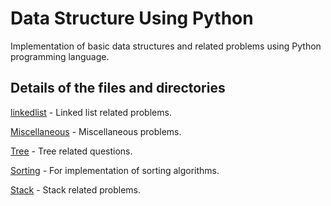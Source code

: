 # Data Structure Using Python

Implementation of basic data structures and related problems using Python programming language.

## Details of the files and directories

[linkedlist](https://github.com/anildyk/Data-Structure-Using-Python/tree/master/linkedlist) - Linked list related problems.

[Miscellaneous](https://github.com/anildyk/Data-Structure-Using-Python/tree/master/Miscellaneous) - Miscellaneous problems.

[Tree](https://github.com/anildyk/Data-Structure-Using-Python/tree/master/Tree) - Tree related questions.

[Sorting](https://github.com/anildyk/Data-Structure-Using-Python/tree/master/Sorting) - For implementation of sorting algorithms.

[Stack](https://github.com/anildyk/Data-Structure-Using-Python/tree/master/Stack) - Stack related problems.

